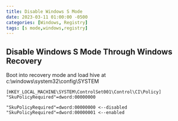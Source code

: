 ```yaml
---
title: Disable Windows S Mode
date: 2023-03-11 01:00:00 -0500 
categories: [Windows, Registry]
tags: [s mode,windows,registry] 
---
```



## Disable Windows S Mode Through Windows Recovery

Boot into recovery mode and load hive at
c:\windows\system32\config\SYSTEM

```
[HKEY_LOCAL_MACHINE\SYSTEM\ControlSet001\Control\CI\Policy]
"SkuPolicyRequired"=dword:00000000

"SkuPolicyRequired"=dword:00000000 <--disabled
"SkuPolicyRequired"=dword:00000001 <--enabled
```